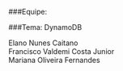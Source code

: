 ###Equipe: 

###Tema: DynamoDB

Elano Nunes Caitano <br>
Francisco Valdemi Costa Junior<br>
Mariana Oliveira Fernandes<br>
